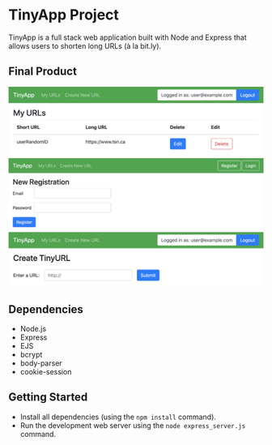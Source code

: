 # TinyApp Project

TinyApp is a full stack web application built with Node and Express that allows users to shorten long URLs (à la bit.ly).

## Final Product

!["Screenshot of URLs page"](https://github.com/moseskim25/tinyapp/blob/master/docs/Main%20page%20with%20user%20logged%20in.png?raw=true)
!["Screenshot of registration page"](https://github.com/moseskim25/tinyapp/blob/f75ceac9821fa851197b36d1dc1de720159eb0d7/docs/Registration.png?raw=true)
!["Screenshot of create new URL page"](https://github.com/moseskim25/tinyapp/blob/master/docs/Create%20new%20URL.png?raw=true)

## Dependencies

- Node.js
- Express
- EJS
- bcrypt
- body-parser
- cookie-session

## Getting Started

- Install all dependencies (using the `npm install` command).
- Run the development web server using the `node express_server.js` command.